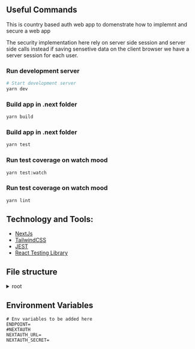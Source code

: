 

## Useful Commands
This is country based auth web app to domenstrate how
to implemnt and secure a web app

The security implementation here rely on server side session and server side calls instead if saving sensetive data on the client browser we have a server session for each user.

### Run development server

```bash
# Start development server
yarn dev
```

### Build app in .next folder

```bash
yarn build
```

### Build app in .next folder

```bash
yarn test
```

### Run test coverage on watch mood

```bash
yarn test:watch
```

### Run test coverage on watch mood

```bash
yarn lint
```

## Technology and Tools:

- [NextJs](https://nextjs.org/)
- [TailwindCSS](https://tailwindcss.com/)
- [JEST](https://jestjs.io/)
- [React Testing Library](https://testing-library.com/)

## File structure

<details>
  <summary>root</summary>
  <ul>
    <div>
      <details>
        <summary>src</summary>
        <ul>
          <details>
            <summary> app</summary>
            <ul>
              <details>
                <summary>(features)</summary>
                <ul>
                  <details>
                    <summary>feature-x</summary>
                    <p>
                      <details>
                        <summary>__test__</summary>
                      </details>
                    </p>
                    <p>
                      <details>
                        <summary>components</summary>
                        <p>
                          <details>
                            <summary>__test__</summary>
                          </details>
                        </p>
                        <p>
                          <details>
                            <summary>
                             componentWrapper
                            </summary>
                            <p>
                               componentWrapper.tsx
                            </p>
                            <p>helpers.ts</p>
                          </details>
                        </p>
                        <p>
                          <details>
                            <summary>hooks</summary>
                          </details>
                        </p>
                      </details>
                    </p>
                  </details>
                </ul>
                <ul>
                  <details>
                    <summary>-----> feature-y</summary>
                    <p>
                      <details>
                        <summary>----------> __test__</summary>
                      </details>
                    </p>
                    <p>
                      <details>
                        <summary>----------> components</summary>
                        <p>
                          <details>
                            <summary>----------------> __test__</summary>
                          </details>
                        </p>
                        <p>
                          <details>
                            <summary>
                              ----------------> componentWrapper
                            </summary>
                            <p>
                              ---------------------------> componentWrapper.tsx
                            </p>
                            <p>---------------------------> helpers.ts</p>
                          </details>
                        </p>
                        <p>
                          <details>
                            <summary>----------------> hooks</summary>
                          </details>
                        </p>
                      </details>
                    </p>
                  </details>
                </ul>
              </details>
            </ul>
          </details>
          <details>
            <summary>components</summary>
            <ul>
              <details>
                <summary>ui</summary>
                <ul>
                  <details>
                    <summary>components</summary>
                    <p>
                      <details>
                        <summary>__test__</summary>
                      </details>
                    </p>
                    <p>component.tsx</p>
                    <p>.helpers.ts</p>
                    <p>.types.ts</p>
                  </details>
                </ul>
              </details>
            </ul>
          </details>
          <details>
            <summary>utils</summary>
            <p>
              <details>
                <summary>__test__</summary>
              </details>
            </p>
            <p>...utils files</p>
          </details>
        </ul>
      </details>
      <p>-> ..... config files</p>
    </div>
  </ul>
</details>


## Environment Variables

```
# Env variables to be added here
ENDPOINT=
#NEXTAUTH
NEXTAUTH_URL=
NEXTAUTH_SECRET=

```
